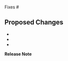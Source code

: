 Fixes #

<!-- Please include the 'why' behind your changes if no issue exists -->
## Proposed Changes

-
-
-

**Release Note**

<!--
In the following cases, write a brief release note describing the
user-visible impact of this change in the release-note block:

- 🎁 Add new feature
- 🐛 Fix bug
- 🧽 Update or clean up current behavior
- 🗑️ Remove feature or internal logic

Include the string "action required" if additional action is required of
users switching to the new release, for example in case of a breaking change.

Write as if you are speaking to users, not other Knative contributors. If this
change has no user-visible impact, no release-note is needed.

-->

```release-note

```
